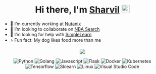<div align="center">
   <h1>Hi there, I'm <a href="https://www.linkedin.com/in/sharvilkekre/">Sharvil</a> <img src="https://media.giphy.com/media/hvRJCLFzcasrR4ia7z/giphy.gif" width="25px"> </h1>
</div>

- 🌇 I’m currently working at [Nutanix](https://www.nutanix.com/)
- 👥 I’m looking to collaborate on [NBA Search](https://github.com/skekre98/NBA-Search)
- 🤔 I’m looking for help with [SimpleLearn](https://github.com/skekre98/simple_learn)
- ⚡ Fun fact: My dog likes food more than me

<p align="center" >
	<a href="https://github.com/skekre98/skekre98"> 
    	<img  src="https://github-readme-stats.vercel.app/api?username=skekre98&&show_icons=true&count_private=true&theme=solarized-dark"/>
  	</a>
</p>

<p align="center">
	<a target="_blank"><img alt="Python" src="https://img.shields.io/badge/Python-%2312100E.svg?logo=python&style=for-the-badge"/></a> 
	<a target="_blank"><img alt="Golang" src="https://img.shields.io/badge/Go-%2312100E.svg?logo=go&style=for-the-badge"/></a> 
	<a target="_blank"><img alt="Javascript" src="https://img.shields.io/badge/Javascript-%2312100E.svg?logo=javascript&style=for-the-badge"/></a> 
	<a target="_blank"><img alt="Flask" src="https://img.shields.io/badge/Flask-%2312100E.svg?logo=flask&style=for-the-badge"/></a>
	<a target="_blank"><img alt="Docker" src="https://img.shields.io/badge/Docker-%2312100E.svg?logo=docker&style=for-the-badge"/></a>
	<a target="_blank"><img alt="Kubernetes" src="https://img.shields.io/badge/Kubernetes-%2312100E.svg?logo=kubernetes&style=for-the-badge"/></a>
	<a target="_blank"><img alt="Tensorflow" src="https://img.shields.io/badge/Tensorflow-%2312100E.svg?logo=tensorflow&style=for-the-badge"/></a> 
	<a target="_blank"><img alt="Sklearn" src="https://img.shields.io/badge/Sklearn-%2312100E.svg?logo=scikit-learn&style=for-the-badge"/></a>
	<a target="_blank"><img alt="Linux" src="https://img.shields.io/badge/linux-%2312100E.svg?logo=linux&style=for-the-badge"/></a> 
	<a target="_blank"><img alt="Visual Studio Code" src="https://img.shields.io/badge/Visual%20Studio%20Code-%2312100E.svg?logo=visual-studio-code&style=for-the-badge&logoColor=blue"/></a> 
</p>
